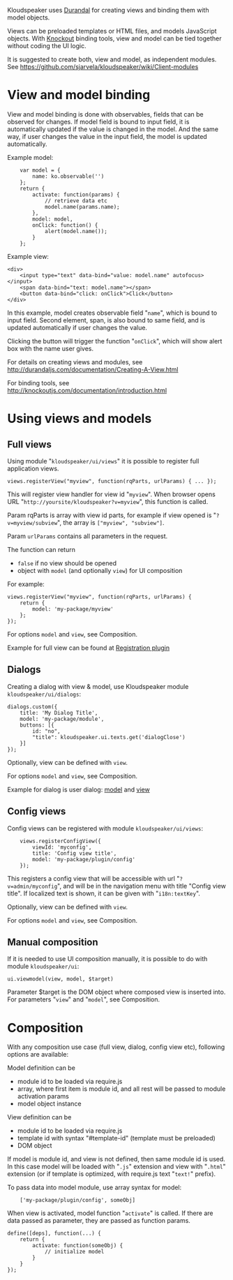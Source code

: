 Kloudspeaker uses [Durandal](http://durandaljs.com/) for creating views and binding them with model objects.

Views can be preloaded templates or HTML files, and models JavaScript objects. With [Knockout](http://knockoutjs.com/) binding tools, view and model can be tied together without coding the UI logic.

It is suggested to create both, view and model, as independent modules. See https://github.com/sjarvela/kloudspeaker/wiki/Client-modules

# View and model binding

View and model binding is done with observables, fields that can be observed for changes. If model field is bound to input field, it is automatically updated if the value is changed in the model. And the same way, if user changes the value in the input field, the model is updated automatically.

Example model:

        var model = {
            name: ko.observable('')
        };
        return {
            activate: function(params) {
                // retrieve data etc
                model.name(params.name);
            },
            model: model,
            onClick: function() {
                alert(model.name());
            }
        };

Example view:

    <div>
        <input type="text" data-bind="value: model.name" autofocus></input>
        <span data-bind="text: model.name"></span>
        <button data-bind="click: onClick">Click</button>
    </div>

In this example, model creates observable field "`name`", which is bound to input field. Second element, span, is also bound to same field, and is updated automatically if user changes the value.

Clicking the button will trigger the function "`onClick`", which will show alert box with the name user gives.

For details on creating views and modules, see http://durandaljs.com/documentation/Creating-A-View.html

For binding tools, see http://knockoutjs.com/documentation/introduction.html

# Using views and models

## Full views

Using module "`kloudspeaker/ui/views`" it is possible to register full application views.

    views.registerView("myview", function(rqParts, urlParams) { ... });

This will register view handler for view id "`myview`". When browser opens URL "`http://yoursite/kloudspeaker?v=myview`", this function is called.

Param rqParts is array with view id parts, for example if view opened is "`?v=myview/subview`", the array is `["myview", "subview"]`.

Param `urlParams` contains all parameters in the request.

The function can return
* `false` if no view should be opened
* object with `model` (and optionally `view`) for UI composition

For example:

    views.registerView("myview", function(rqParts, urlParams) {
        return {
            model: 'my-package/myview'
        };
    });

For options `model` and `view`, see Composition.

Example for full view can be found at [Registration plugin](https://github.com/sjarvela/kloudspeaker/blob/master/backend/plugin/Registration/client/main.js)

## Dialogs

Creating a dialog with view & model, use Kloudspeaker module `kloudspeaker/ui/dialogs`:

    dialogs.custom({
        title: 'My Dialog Title',
        model: 'my-package/module',
        buttons: [{
            id: "no",
            "title": kloudspeaker.ui.texts.get('dialogClose')
        }]
    });

Optionally, view can be defined with `view`.

For options `model` and `view`, see Composition.

Example for dialog is user dialog: [model](https://github.com/sjarvela/kloudspeaker/blob/master/js/kloudspeaker/config/user/addedit.js) and [view](https://github.com/sjarvela/kloudspeaker/blob/master/templates/kloudspeaker/config/user/addedit.html)

## Config views

Config views can be registered with module `kloudspeaker/ui/views`:

        views.registerConfigView({
            viewId: 'myconfig',
            title: 'Config view title',
            model: 'my-package/plugin/config'
        });

This registers a config view that will be accessible with url "`?v=admin/myconfig`", and will be in the navigation menu with title "Config view title". If localized text is shown, it can be given with "`i18n:textKey`".

Optionally, view can be defined with `view`.

For options `model` and `view`, see Composition.

## Manual composition

If it is needed to use UI composition manually, it is possible to do with module `kloudspeaker/ui`:

    ui.viewmodel(view, model, $target)

Parameter $target is the DOM object where composed view is inserted into. For parameters "`view`" and "`model`", see Composition.

# Composition

With any composition use case (full view, dialog, config view etc), following options are available:

Model definition can be
* module id to be loaded via require.js
* array, where first item is module id, and all rest will be passed to module activation params
* model object instance

View definition can be
* module id to be loaded via require.js
* template id with syntax "#template-id" (template must be preloaded)
* DOM object

If model is module id, and view is not defined, then same module id is used. In this case model will be loaded with "`.js`" extension and view with "`.html`" extension (or if template is optimized, with require.js text "`text!`" prefix).

To pass data into model module, use array syntax for model:

        ['my-package/plugin/config', someObj]

When view is activated, model function "`activate`" is called. If there are data passed as parameter, they are passed as function params.

    define([deps], function(...) {
        return {
            activate: function(someObj) {
                // initialize model
            }
        }
    });